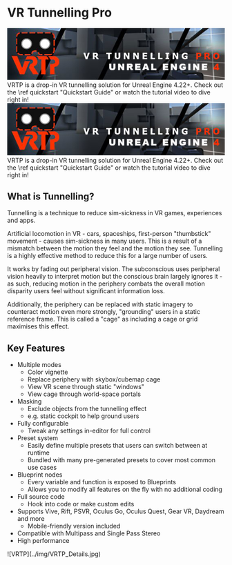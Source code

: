 # VR Tunnelling Pro
<div class="screen-small">
  <img class="header-banner" src="../img/banner.jpg"/>
  <br>VRTP is a drop-in VR tunnelling solution for Unreal Engine 4.22+. Check out the \ref quickstart "Quickstart Guide" or watch the tutorial video to dive right in!
</div>

<div class="screen-large">
  <img class="header-banner" src="../img/banner.jpg"/>
  <br>VRTP is a drop-in VR tunnelling solution for Unreal Engine 4.22+. Check out the \ref quickstart "Quickstart Guide" or watch the tutorial video to dive right in!
</div>

## What is Tunnelling?
Tunnelling is a technique to reduce sim-sickness in VR games, experiences and apps.

Artificial locomotion in VR - cars, spaceships, first-person "thumbstick" movement - causes sim-sickness in many users. This is a result of a mismatch between the motion they feel and the motion they see. Tunnelling is a highly effective method to reduce this for a large number of users. 

It works by fading out peripheral vision. The subconscious uses peripheral vision heavily to interpret motion but the conscious brain largely ignores it - as such, reducing motion in the periphery combats the overall motion disparity users feel without significant information loss.

Additionally, the periphery can be replaced with static imagery to counteract motion even more strongly, "grounding" users in a static reference frame. This is called a "cage" as including a cage or grid maximises this effect.

## Key Features
- Multiple modes
  - Color vignette
  - Replace periphery with skybox/cubemap cage
  - View VR scene through static "windows"
  - View cage through world-space portals
- Masking
  - Exclude objects from the tunnelling effect
  - e.g. static cockpit to help ground users
- Fully configurable
  - Tweak any settings in-editor for full control
- Preset system
  - Easily define multiple presets that users can switch between at runtime
  - Bundled with many pre-generated presets to cover most common use cases
- Blueprint nodes
  - Every variable and function is exposed to Blueprints
  - Allows you to modify all features on the fly with no additional coding
- Full source code
  - Hook into code or make custom edits
- Supports Vive, Rift, PSVR, Oculus Go, Oculus Quest, Gear VR, Daydream and more
  - Mobile-friendly version included
- Compatible with Multipass and Single Pass Stereo
- High performance

<div class="screenshot">
    ![VRTP](../img/VRTP_Details.jpg)
</div>